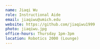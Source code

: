 ```yaml
---
name: Jiaqi Wu
role: Instructional Aide
email: jiaqiwu@umich.edu
website: https://github.com/jiaqiwu1999
photo: jiaqiwu.jpg
office-hours: Thursday 1pm-3pm
location: Robotics 2000 (Lounge)
---
```

